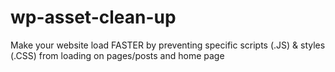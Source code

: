 # wp-asset-clean-up
Make your website load FASTER by preventing specific scripts (.JS) &amp; styles (.CSS) from loading on pages/posts and home page
